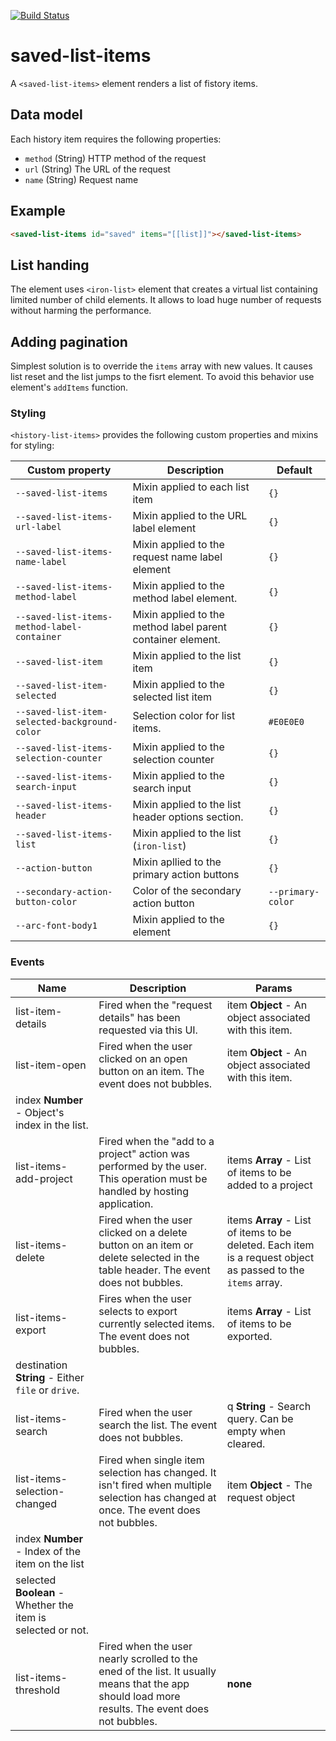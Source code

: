 [![Build Status](https://travis-ci.org/advanced-rest-client/saved-list-items.svg?branch=stage)](https://travis-ci.org/advanced-rest-client/saved-list-items)  

# saved-list-items

A `<saved-list-items>` element renders a list of fistory items.

## Data model

Each history item requires the following properties:

-   `method` (String) HTTP method of the request
-   `url` (String) The URL of the request
-   `name` (String) Request name

## Example

```html
<saved-list-items id="saved" items="[[list]]"></saved-list-items>
```

## List handing

The element uses `<iron-list>` element that creates a virtual list containing
limited number of child elements. It allows to load huge number of requests
without harming the performance.

## Adding pagination

Simplest solution is to override the `items` array with new values.
It causes list reset and the list jumps to the fisrt element. To avoid this behavior use element's `addItems` function.

### Styling
`<history-list-items>` provides the following custom properties and mixins for styling:

Custom property | Description | Default
----------------|-------------|----------
`--saved-list-items` | Mixin applied to each list item | `{}`
`--saved-list-items-url-label` | Mixin applied to the URL label element | `{}`
`--saved-list-items-name-label` | Mixin applied to the request name label element | `{}`
`--saved-list-items-method-label` | Mixin applied to the method label element. | `{}`
`--saved-list-items-method-label-container` | Mixin applied to the method label parent container element. | `{}`
`--saved-list-item` | Mixin applied to the list item | `{}`
`--saved-list-item-selected` | Mixin applied to the selected list item | `{}`
`--saved-list-item-selected-background-color` | Selection color for list items. | `#E0E0E0`
`--saved-list-items-selection-counter` | Mixin applied to the selection counter | `{}`
`--saved-list-items-search-input` | Mixin applied to the search input | `{}`
`--saved-list-items-header` | Mixin applied to the list header options section. | `{}`
`--saved-list-items-list` | Mixin applied to the list (`iron-list`) | `{}`
`--action-button` | Mixin apllied to the primary action buttons | `{}`
`--secondary-action-button-color` | Color of the secondary action button | `--primary-color`
`--arc-font-body1` | Mixin applied to the element | `{}`



### Events
| Name | Description | Params |
| --- | --- | --- |
| list-item-details | Fired when the "request details" has been requested via this UI. | item **Object** - An object associated with this item. |
| list-item-open | Fired when the user clicked on an open button on an item.  The event does not bubbles. | item **Object** - An object associated with this item. |
index **Number** - Object's index in the list. |
| list-items-add-project | Fired when the "add to a project" action was performed by the user. This operation must be handled by hosting application. | items **Array** - List of items to be added to a project |
| list-items-delete | Fired when the user clicked on a delete button on an item or delete selected in the table header.  The event does not bubbles. | items **Array** - List of items to be deleted. Each item is a request object as passed to the `items` array. |
| list-items-export | Fires when the user selects to export currently selected items.  The event does not bubbles. | items **Array** - List of items to be exported. |
destination **String** - Either `file` or `drive`. |
| list-items-search | Fired when the user search the list.  The event does not bubbles. | q **String** - Search query. Can be empty when cleared. |
| list-items-selection-changed | Fired when single item selection has changed. It isn't fired when multiple selection has changed at once.  The event does not bubbles. | item **Object** - The request object |
index **Number** - Index of the item on the list |
selected **Boolean** - Whether the item is selected or not. |
| list-items-threshold | Fired when the user nearly scrolled to the ened of the list. It usually means that the app should load more results.  The event does not bubbles. | __none__ |
